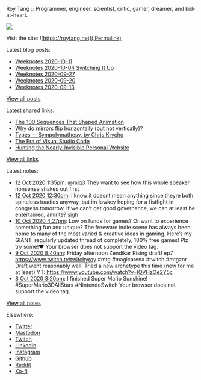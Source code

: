 Roy Tang :: Programmer, engineer, scientist, critic, gamer, dreamer, and kid-at-heart.

![](https://roytang.net/img/profile.jpg)

Visit the site: ![https://roytang.net](.Permalink)

Latest blog posts:
    

- [Weeknotes 2020-10-11](https://roytang.net/2020/10/weeknotes-2020-10-11/)
- [Weeknotes 2020-10-04 Switching It Up](https://roytang.net/2020/10/weeknotes-2020-10-04/)
- [Weeknotes 2020-09-27](https://roytang.net/2020/09/weeknotes-2020-09-27/)
- [Weeknotes 2020-09-20](https://roytang.net/2020/09/weeknotes-2020-09-20/)
- [Weeknotes 2020-09-13](https://roytang.net/2020/09/weeknotes-2020-09-13/)

[View all posts](https://roytang.net/blog)

Latest shared links:
    

- [The 100 Sequences That Shaped Animation](https://roytang.net/2020/10/the-100-sequences-that-shaped-animation/)
- [Why do mirrors flip horizontally (but not vertically)?](https://roytang.net/2020/10/why-do-mirrors-flip-horizontally-but-not-vertically/)
- [Types  — Sympolymathesy, by Chris Krycho](https://roytang.net/2020/09/types-sympolymathesy-by-chris-krycho/)
- [The Era of Visual Studio Code](https://roytang.net/2020/09/the-era-of-visual-studio-code/)
- [Hunting the Nearly-Invisible Personal Website](https://roytang.net/2020/08/hunting-the-nearly-invisible-personal-website/)

[View all links](https://roytang.net/links)

Latest notes:
    

- [12 Oct 2020 1:35pm](https://roytang.net/2020/10/1315647188999892997/): @mlq3 They want to see how this whole speaker nonsense shakes out first
- [12 Oct 2020 12:30pm](https://roytang.net/2020/10/1315630798771380224/): i know it doesnt mean anything since theyre both spineless toadies anyway, but im lowkey hoping for a fistfight in congress tomorrow. if we can&rsquo;t get good governance, we can at least be entertained, amirite? sigh
- [10 Oct 2020 4:27pm](https://roytang.net/2020/10/1314965791847006208/): Low on funds for games?
Or want to experience something fun and unique?
The freeware indie scene has always been home to many of the most varied &amp; creative ideas in gaming.
Here&rsquo;s my GIANT, regularly updated thread of completely, 100% free games! Plz try some!❤️
Your browser does not support the video tag.  
- [9 Oct 2020 8:40am](https://roytang.net/2020/10/1314485835119689728/): Friday afternoon Zendikar Rising draft! ep7 https://www.twitch.tv/twitchyroy #mtg #magicarena #twitch #mtgznr
Draft went reasonably well! Tried a new archetype this time (new for me at least)
YT: https://www.youtube.com/watch?v=IQVHzOe2Y5c
- [8 Oct 2020 3:20pm](https://roytang.net/2020/10/1314224120490389504/): I finished Super Mario Sunshine! #SuperMario3DAllStars #NintendoSwitch
Your browser does not support the video tag.  

[View all notes](https://roytang.net/notes)

Elsewhere:

- [Twitter](https://twitter.com/roytang)
- [Mastodon](https://mastodon.technology/@roytang)
- [Twitch](https://twitch.tv/twitchyroy)
- [LinkedIn](https://www.linkedin.com/in/roytang)
- [Instagram](https://instagram.com/roytang0400)
- [Github](https://github.com/roytang)
- [Reddit](https://reddit.com/u/hungryroy)
- [Ko-fi](https://ko-fi.com/roytang)